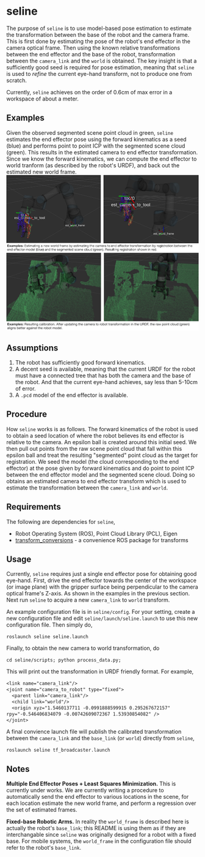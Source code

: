 # seline
The purpose of `seline` is to use model-based pose estimation to estimate the transformation between the base of the robot and the camera frame. This is first done by estimating the pose of the robot's end effector in the camera optical frame. Then using the known relative transformations between the end effector and the base of the robot, transformation between the `camera_link` and the `world` is obtained. The key insight is that a sufficiently good seed is required for pose estimation, meaning that `seline` is used to *refine* the current eye-hand transform, not to produce one from scratch.

Currently, `seline` achieves on the order of 0.6cm of max error in a workspace of about a meter.

## Examples
Given the observed segmented scene point cloud in green, `seline` estimates the end effector pose using the forward kinematics as a seed (blue) and performs point to point ICP with the segmented scene cloud (green). This results in the estimated camera to end effector transformation. Since we know the forward kinematics, we can compute the end effector to world tranform (as described by the robot's URDF), and back out the estimated new world frame.
![example](images/ur3_robotiq85_ex_combined.png)
![example2](images/ur3_robotiq85_result.png)


## Assumptions
 1. The robot has sufficiently good forward kinematics.
 2. A decent seed is available, meaning that the current URDF for the robot must have a connected tree that has both the camera and the base of the robot. And that the current eye-hand achieves, say less than 5-10cm of error.
 3. A `.pcd` model of the end effector is available.

## Procedure
How `seline` works is as follows. The forward kinematics of the robot is used to obtain a seed location of where the robot believes its end effector is relative to the camera. An epsilon ball is created around this initial seed. We then pull out points from the raw scene point cloud that fall within this epsilon ball and treat the resulting "segmented" point cloud as the target for registration. We seed the model (the cloud corresponding to the end effector) at the pose given by forward kinematics and do point to point ICP between the end effector model and the segmented scene cloud. Doing so obtains an estimated camera to end effector transform which is used to estimate the transformation between the `camera_link` and `world`.

## Requirements
The following are dependencies for `seline`,
 * Robot Operating System (ROS), Point Cloud Library (PCL), Eigen
 * [transform_conversions](https://github.com/jaymwong/transform_conversions) - a convenience ROS package for transforms

## Usage
Currently, `seline` requires just a single end effector pose for obtaining good eye-hand. First, drive the end effector towards the center of the workspace (or image plane) with the gripper surface being perpendicular to the camera optical frame's Z-axis. As shown in the examples in the previous section. Next run `seline` to acquire a new `camera_link` to `world` transform.

An example configuration file is in `seline/config`. For your setting, create a new configuration file and edit `seline/launch/seline.launch` to use this new configuration file. Then simply do,
```
roslaunch seline seline.launch
```
Finally, to obtain the new camera to world transformation, do
```
cd seline/scripts; python process_data.py;
```
This will print out the transformation in URDF friendly format. For example, 
```
<link name="camera_link"/>
<joint name="camera_to_robot" type="fixed">
  <parent link="camera_link"/>
  <child link="world"/>
  <origin xyz="1.5460137711 -0.0991888599915 0.295267672157" rpy="-0.546406834079 -0.00742609072367 1.53930854082" />
</joint>
```
A final convience launch file will publish the calibrated transformation between the `camera_link` and the `base_link` (or `world`) directly from `seline`,
```
roslaunch seline tf_broadcaster.launch
```

## Notes
__Multiple End Effector Poses + Least Squares Minimization.__ This is currently under works. We are currently writing a procedure to automatically send the end effector to various locations in the scene, for each location estimate the new world frame, and perform a regression over the set of estimated frames.

__Fixed-base Robotic Arms.__ In reality the `world_frame` is described here is actually the robot's `base_link`; this README is using them as if they are interchangable since `seline` was originally designed for a robot with a fixed base. For mobile systems, the `world_frame` in the configuration file should refer to the robot's `base_link`.

